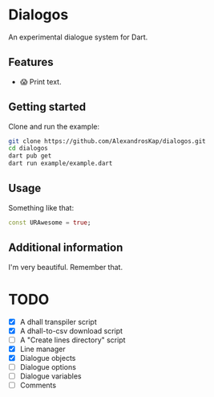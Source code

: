 # Dialogos

An experimental dialogue system for Dart.

## Features

* 😱 Print text.

## Getting started

Clone and run the example:

```sh
git clone https://github.com/AlexandrosKap/dialogos.git
cd dialogos
dart pub get
dart run example/example.dart
```

## Usage

Something like that:

```dart
const URAwesome = true;
```

## Additional information

I'm very beautiful. Remember that.

# TODO

- [x] A dhall transpiler script
- [x] A dhall-to-csv download script
- [ ] A "Create lines directory" script
- [x] Line manager
- [x] Dialogue objects
- [ ] Dialogue options
- [ ] Dialogue variables
- [ ] Comments
